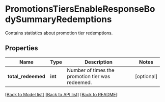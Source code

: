 # PromotionsTiersEnableResponseBodySummaryRedemptions

Contains statistics about promotion tier redemptions.

## Properties
Name | Type | Description | Notes
------------ | ------------- | ------------- | -------------
**total_redeemed** | **int** | Number of times the promotion tier was redeemed. | [optional] 

[[Back to Model list]](../README.md#documentation-for-models) [[Back to API list]](../README.md#documentation-for-api-endpoints) [[Back to README]](../README.md)


